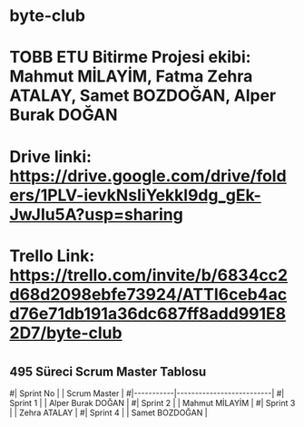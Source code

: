 # byte-club
# TOBB ETU Bitirme Projesi ekibi: Mahmut MİLAYİM, Fatma Zehra ATALAY, Samet BOZDOĞAN, Alper Burak DOĞAN
# Drive linki: https://drive.google.com/drive/folders/1PLV-ievkNsIiYekkl9dg_gEk-JwJIu5A?usp=sharing
#
# Trello Link: https://trello.com/invite/b/6834cc2d68d2098ebfe73924/ATTI6ceb4acd76e71db191a36dc687ff8add991E82D7/byte-club
#
##  495 Süreci Scrum Master Tablosu

#| Sprint No |  | Scrum Master          |
#|-----------|--------------------------|
#| Sprint 1  |  | Alper Burak DOĞAN     |
#| Sprint 2  |  | Mahmut MİLAYİM        |
#| Sprint 3  |  | Zehra ATALAY          |
#| Sprint 4  |  | Samet BOZDOĞAN        |

